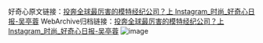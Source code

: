 好奇心原文链接：[投奔全球最厉害的模特经纪公司？上 Instagram_时尚_好奇心日报-吴亭蓉](https://www.qdaily.com/articles/4916.html)
WebArchive归档链接：[投奔全球最厉害的模特经纪公司？上 Instagram_时尚_好奇心日报-吴亭蓉](http://web.archive.org/web/20190623163319/https://www.qdaily.com/articles/4916.html)
![image](http://ww3.sinaimg.cn/large/007d5XDply1g3wce4rqswj30u04edb29)